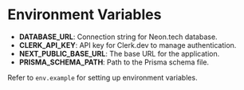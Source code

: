 # Environment Variables

- **DATABASE_URL**: Connection string for Neon.tech database.
- **CLERK_API_KEY**: API key for Clerk.dev to manage authentication.
- **NEXT_PUBLIC_BASE_URL**: The base URL for the application.
- **PRISMA_SCHEMA_PATH**: Path to the Prisma schema file.

Refer to `env.example` for setting up environment variables.
